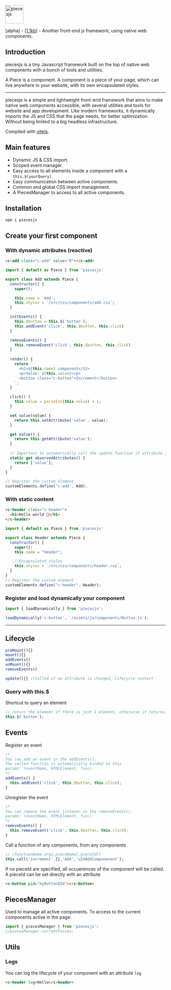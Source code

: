 <div align="left">
	<img src="https://github.com/quentinhocde/piecesjs/blob/main/assets/logo.png?raw=true" witdh="160" height="57" alt="piecesjs">
  <br>
	<p>
		[alpha] - [<a href="https://bundlephobia.com/package/piecesjs@0.0.10">1.1kb</a>] - Another front-end js framework, using native web components.
	</p>
</div>

## Introduction
piecesjs is a tiny Javascript framework built on the top of native web components with a bunch of tools and utilities.

A Piece is a component. A component is a piece of your page, which can live anywhere in your website, with its own encapsulated styles.

---

piecesjs is a simple and lightweight front-end framework that aims to make native web components accessible, with several utilities and tools for website and app development.
Like modern frameworks, it dynamically imports the JS and CSS that the page needs, for better optimization. Without being limited to a big headless infrastructure.

Compiled with [vitejs](https://vitejs.dev/).

## Main features

- Dynamic JS & CSS import.
- Scoped event manager.
- Easy access to all elements inside a component with a `this.$(yourQuery)`.
- Easy communication between active components.
- Common and global CSS import management.
- A PiecesManager to access to all active components.

## Installation
```
npm i piecesjs
```

## Create your first component

### With dynamic attributes (reactive)

```html
<c-add class="c-add" value="0"></c-add>
```

```js
import { default as Piece } from 'piecesjs'

export class Add extends Piece {
  constructor() {
    super();

    this.name = 'Add';
    this.styles = `/src/css/components/add.css`;
  }

  initEvents() {
    this.$button = this.$('button');
    this.addEvent('click', this.$button, this.click)
  }

  removeEvents() {
    this.removeEvent('click', this.$button, this.click)
  }
  
  render() {
    return `
      <h2>${this.name} component</h2>
      <p>Value: ${this.value}</p>
      <button class="c-button">Increment</button>
    `;
  }

  click() {
    this.value = parseInt(this.value) + 1;
  }

  set value(value) {
    return this.setAttribute('value', value);
  }

  get value() {
    return this.getAttribute('value');
  }
  
  // Important to automatically call the update function if attribute is changing
  static get observedAttributes() { 
    return ['value'];
  }
}

// Register the custom element
customElements.define('c-add', Add);
```

### With static content

```html
<c-header class="c-header">
  <h1>Hello world 🫶</h1>
</c-header>
```

```js
import { default as Piece } from 'piecesjs'

export class Header extends Piece {
  constructor() {
    super();
    this.name = "Header";

    //Encapsulated styles
    this.styles = `/src/css/components/header.css`;
  }
}
// Register the custom element
customElements.define("c-header", Header);
```

### Register and load dynamically your component
```js
import { loadDynamically } from 'piecesjs';

loadDynamically('c-button', `/assets/js/components/Button.js`);
```

---

## Lifecycle

```js
preMount(){}
mount(){}
addEvents()
unMount(){}
removeEvents()

update(){} //Called if an attribute is changed, lifecycle restart
```

### Query with this.$

Shortcut to query an element

```js
// return the element if there is just 1 element, otherwise it returns an array of elements
this.$('button');
```

## Events

Register an event

```js
/* 
You can add an event in the addEvents(). 
The called function is automatically binded to this
params: (eventName, HTMLElement, func)
*/
addEvents() {
  this.addEvent('click', this.$button, this.click);
}
```

Unregister the event

```js
/* 
You can remove the event listener in the removeEvents(). 
params: (eventName, HTMLElement, func)
*/
removeEvents() {
  this.removeEvent('click', this.$button, this.click);
}
```

Call a function of any components, from any components
```js
// (functionName,args,pieceName[,pieceId])
this.call('increment',{},'Add','uIdAddComponenent');
```

If no pieceId are specified, all occuerences of the component will be called.
A pieceId can be set directly with an attribute
```html
<c-button pid="myButtonUId"></c-button>
```

## PiecesManager
Used to manage all active components.
To access to the current components active in the page:

```js
import { piecesManager } from 'piecesjs';
//piecesManager.currentPieces;
```

## Utils

### Logs

You can log the lifecycle of your component with an attribute `log`

```html
<c-header log>Hello</c-header>
```